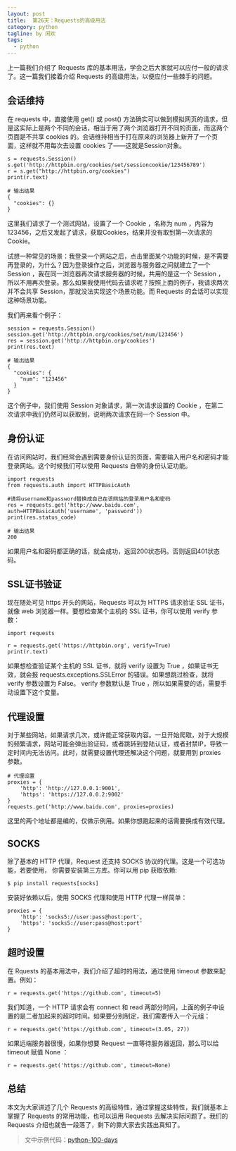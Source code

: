 ```yaml
---
layout: post
title:  第26天：Requests的高级用法
category: python
tagline: by 闲欢
tags: 
  - python
---
```


上一篇我们介绍了 Requests 库的基本用法，学会之后大家就可以应付一般的请求了。这一篇我们接着介绍 Requests 的高级用法，以便应付一些棘手的问题。
<!--more-->


## 会话维持

在 requests 中，直接使用 get() 或 post() 方法确实可以做到模拟网页的请求，但是这实际上是两个不同的会话，相当于用了两个浏览器打开不同的页面，而这两个页面是不共享 cookies 的。会话维持相当于打在原来的浏览器上新开了一个页面，这样就不用每次去设置 cookies 了——这就是Session对象。

```
s = requests.Session()
s.get('http://httpbin.org/cookies/set/sessioncookie/123456789')
r = s.get("http://httpbin.org/cookies")
print(r.text)

# 输出结果
{
  "cookies": {}
}
```

这里我们请求了一个测试网站，设置了一个 Cookie ，名称为 num ，内容为123456，之后又发起了请求，获取Cookies，结果并没有取到第一次请求的 Cookie。

试想一种常见的场景：我登录一个网站之后，点击里面某个功能的时候，是不需要再登录的，为什么？因为登录操作之后，浏览器与服务器之间就建立了一个 Session ，我在同一浏览器再次请求服务器的时候，共用的是这一个 Session ，所以不用再次登录。那么如果我使用代码去请求呢？按照上面的例子，我请求两次并不会共享 Session，那就没法实现这个场景功能。而 Requests 的会话可以实现这种场景功能。

我们再来看个例子：

```
session = requests.Session()
session.get('http://httpbin.org/cookies/set/num/123456')
res = session.get('http://httpbin.org/cookies')
print(res.text)

# 输出结果
{
  "cookies": {
    "num": "123456"
  }
}
```

这个例子中，我们使用 Session 对象请求，第一次请求设置的 Cookie ，在第二次请求中我们仍然可以获取到，说明两次请求在同一个 Session 中。

## 身份认证

在访问网站时，我们经常会遇到需要身份认证的页面，需要输入用户名和密码才能登录网站。这个时候我们可以使用 Requests 自带的身份认证功能。

```
import requests
from requests.auth import HTTPBasicAuth

#请将username和password替换成自己在该网站的登录用户名和密码
res = requests.get('http://www.baidu.com', auth=HTTPBasicAuth('username', 'password'))
print(res.status_code)

# 输出结果
200
```

如果用户名和密码都正确的话，就会成功，返回200状态码。否则返回401状态码。

## SSL证书验证

现在随处可见 https 开头的网站，Requests 可以为 HTTPS 请求验证 SSL 证书，就像 web 浏览器一样。要想检查某个主机的 SSL 证书，你可以使用 verify 参数：

```
import requests

r = requests.get('https://httpbin.org', verify=True)
print(r.text)
```

如果想检查验证某个主机的 SSL 证书，就将 verify 设置为 True ，如果证书无效，就会报 requests.exceptions.SSLError 的错误。如果想跳过检查，就将 verify 参数设置为 False。 verify 参数默认是 True ，所以如果需要的话，需要手动设置下这个变量。

## 代理设置

对于某些网站，如果请求几次，或许能正常获取内容。一旦开始爬取，对于大规模的频繁请求，网站可能会弹出验证码，或者跳转到登陆认证，或者封禁IP，导致一定时间内无法访问。此时，就需要设置代理还解决这个问题，就要用到 proxies 参数。

```
# 代理设置
proxies = {
    'http': 'http://127.0.0.1:9001',
    'https': 'https://127.0.0.2:9002'
}
requests.get('http://www.baidu.com', proxies=proxies)

```

这里的两个地址都是编的，仅做示例用。如果你想跑起来的话需要换成有效代理。

## SOCKS

除了基本的 HTTP 代理，Request 还支持 SOCKS 协议的代理。这是一个可选功能，若要使用， 你需要安装第三方库。你可以用 pip 获取依赖:

```
$ pip install requests[socks]
```

安装好依赖以后，使用 SOCKS 代理和使用 HTTP 代理一样简单：

```
proxies = {
    'http': 'socks5://user:pass@host:port',
    'https': 'socks5://user:pass@host:port'
}
```

## 超时设置

在 Rquests 的基本用法中，我们介绍了超时的用法，通过使用 timeout 参数来配置。例如：

```
r = requests.get('https://github.com', timeout=5)
```

我们知道，一个 HTTP 请求会有 connect 和 read 两部分时间，上面的例子中设置的是二者加起来的超时时间。如果要分别制定，我们需要传入一个元组：

```
r = requests.get('https://github.com', timeout=(3.05, 27))
```

如果远端服务器很慢，如果你想要 Request 一直等待服务器返回，那么可以给 timeout 赋值 None ：

```
r = requests.get('https://github.com', timeout=None)
```

## 总结

本文为大家讲述了几个 Requests 的高级特性，通过掌握这些特性，我们就基本上掌握了 Requests 的常用功能，也可以运用 Requests 去解决实际问题了。我们的 Requests 介绍也就告一段落了，剩下的靠大家去实践出真知了。

> 文中示例代码：[python-100-days](https://github.com/JustDoPython/python-100-day)